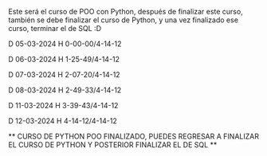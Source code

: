 Este será el curso de POO con Python, después de finalizar este curso, también se debe finalizar el curso de Python, y una vez finalizado ese curso, terminar el de SQL :D

D 05-03-2024 H 0-00-00/4-14-12

D 06-03-2024 H 1-25-49/4-14-12

D 07-03-2024 H 2-07-20/4-14-12

D 08-03-2024 H 2-49-33/4-14-12

D 11-03-2024 H 3-39-43/4-14-12

D 12-03-2024 H 4-14-12/4-14-12

** CURSO DE PYTHON POO FINALIZADO, PUEDES REGRESAR A FINALIZAR EL CURSO DE PYTHON Y POSTERIOR FINALIZAR EL DE SQL **
